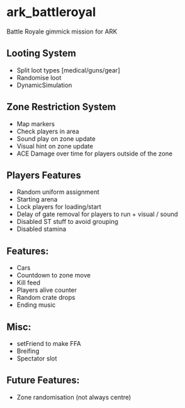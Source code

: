 # ark_battleroyal
Battle Royale gimmick mission for ARK

## Looting System
* Split loot types [medical/guns/gear]
* Randomise loot
* DynamicSimulation

## Zone Restriction System
* Map markers
* Check players in area
* Sound play on zone update
* Visual hint on zone update
* ACE Damage over time for players outside of the zone

## Players Features
* Random uniform assignment
* Starting arena
* Lock players for loading/start
* Delay of gate removal for players to run + visual / sound
* Disabled ST stuff to avoid grouping
* Disabled stamina

## Features:
* Cars
* Countdown to zone move
* Kill feed
* Players alive counter
* Random crate drops
* Ending music

## Misc:
* setFriend to make FFA
* Breifing
* Spectator slot

## Future Features:
* Zone randomisation (not always centre)
